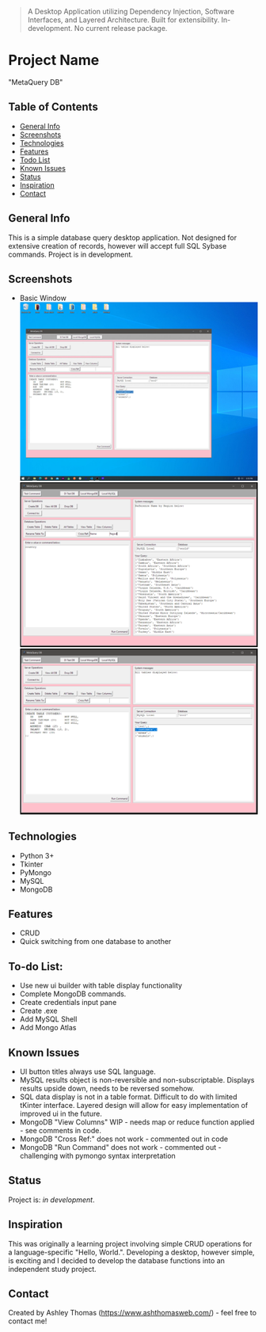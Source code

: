 > A Desktop Application utilizing Dependency Injection, Software Interfaces, and Layered Architecture. Built for extensibility. In-development. No current release package.

# Project Name
"MetaQuery DB"

## Table of Contents
* [General Info](#general-info)
* [Screenshots](#screenshots)
* [Technologies](#technologies)
* [Features](#features)
* [Todo List](#todo-list)
* [Known Issues](#known-issues)
* [Status](#status)
* [Inspiration](#inspiration)
* [Contact](#contact)

## General Info
This is a simple database query desktop application. Not designed for extensive creation of records, however will accept full SQL Sybase commands. Project is in development.

## Screenshots
* Basic Window
![Example screenshot](/metaquery-db/readme/window-view.jpg)
![Example screenshot](/metaquery-db/readme/MetaQueryDB-capture1.PNG)
![Example screenshot](/metaquery-db/readme/metaquery-capture3.PNG)

## Technologies
* Python 3+
* Tkinter
* PyMongo
* MySQL
* MongoDB

## Features
* CRUD
* Quick switching from one database to another

## To-do List:
* Use new ui builder with table display functionality
* Complete MongoDB commands.
* Create credentials input pane
* Create .exe
* Add MySQL Shell
* Add Mongo Atlas

## Known Issues 
* UI button titles always use SQL language. 
* MySQL results object is non-reversible and non-subscriptable. Displays results upside down, needs to be reversed somehow.
* SQL data display is not in a table format. Difficult to do with limited tKinter interface. Layered design will allow for easy implementation of improved ui in the future. 
* MongoDB "View Columns" WIP - needs map or reduce function applied - see comments in code.
* MongoDB "Cross Ref:" does not work - commented out in code
* MongoDB "Run Command" does not work - commented out - challenging with pymongo syntax interpretation


## Status
Project is: _in development_.

## Inspiration
This was originally a learning project involving simple CRUD operations for a language-specific "Hello, World.". Developing a desktop, however simple, is exciting and I decided to develop the database functions into an independent study project.

## Contact
Created by Ashley Thomas (https://www.ashthomasweb.com/) - feel free to contact me!

<!-- END of document -->

